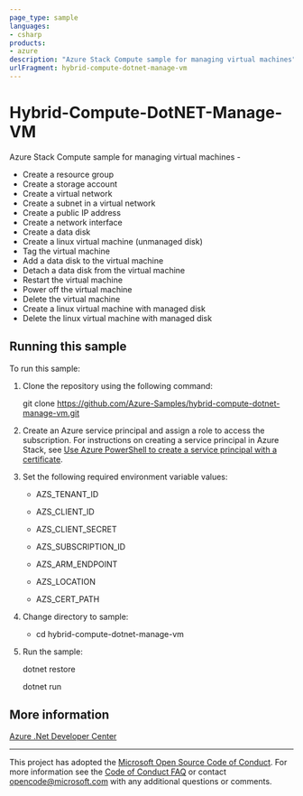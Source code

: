 ```yaml
---
page_type: sample
languages:
- csharp
products:
- azure
description: "Azure Stack Compute sample for managing virtual machines"
urlFragment: hybrid-compute-dotnet-manage-vm
---
```


# Hybrid-Compute-DotNET-Manage-VM #  

Azure Stack Compute sample for managing virtual machines - 
- Create a resource group
- Create a storage account
- Create a virtual network
- Create a subnet in a virtual network
- Create a public IP address
- Create a network interface
- Create a data disk
- Create a linux virtual machine (unmanaged disk)
- Tag the virtual machine
- Add a data disk to the virtual machine
- Detach a data disk from the virtual machine
- Restart the virtual machine
- Power off the virtual machine 
- Delete the virtual machine
- Create a linux virtual machine with managed disk
- Delete the linux virtual machine with managed disk

## Running this sample ##

To run this sample:

1. Clone the repository using the following command:

    git clone https://github.com/Azure-Samples/hybrid-compute-dotnet-manage-vm.git

2. Create an Azure service principal and assign a role to access the subscription. For instructions on creating a service principal in Azure Stack, see [Use Azure PowerShell to create a service principal with a certificate](https://docs.microsoft.com/en-us/azure/azure-stack/azure-stack-create-service-principals). 

3. Set the following required environment variable values:

    * AZS_TENANT_ID

    * AZS_CLIENT_ID

    * AZS_CLIENT_SECRET

    * AZS_SUBSCRIPTION_ID

    * AZS_ARM_ENDPOINT

    * AZS_LOCATION

    * AZS_CERT_PATH

4. Change directory to sample:

    * cd hybrid-compute-dotnet-manage-vm

5. Run the sample:

    dotnet restore

    dotnet run

## More information ##

[Azure .Net Developer Center](https://azure.microsoft.com/en-us/develop/net/)

---

This project has adopted the [Microsoft Open Source Code of Conduct](https://opensource.microsoft.com/codeofconduct/). For more information see the [Code of Conduct FAQ](https://opensource.microsoft.com/codeofconduct/faq/) or contact [opencode@microsoft.com](mailto:opencode@microsoft.com) with any additional questions or comments.
